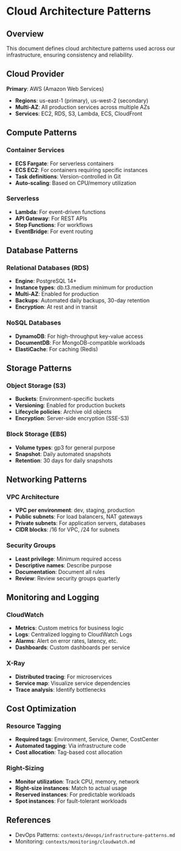# Cloud Architecture Patterns

## Overview

This document defines cloud architecture patterns used across our infrastructure, ensuring consistency and reliability.

## Cloud Provider

**Primary**: AWS (Amazon Web Services)

- **Regions**: us-east-1 (primary), us-west-2 (secondary)
- **Multi-AZ**: All production services across multiple AZs
- **Services**: EC2, RDS, S3, Lambda, ECS, CloudFront

## Compute Patterns

### Container Services

- **ECS Fargate**: For serverless containers
- **ECS EC2**: For containers requiring specific instances
- **Task definitions**: Version-controlled in Git
- **Auto-scaling**: Based on CPU/memory utilization

### Serverless

- **Lambda**: For event-driven functions
- **API Gateway**: For REST APIs
- **Step Functions**: For workflows
- **EventBridge**: For event routing

## Database Patterns

### Relational Databases (RDS)

- **Engine**: PostgreSQL 14+
- **Instance types**: db.t3.medium minimum for production
- **Multi-AZ**: Enabled for production
- **Backups**: Automated daily backups, 30-day retention
- **Encryption**: At rest and in transit

### NoSQL Databases

- **DynamoDB**: For high-throughput key-value access
- **DocumentDB**: For MongoDB-compatible workloads
- **ElastiCache**: For caching (Redis)

## Storage Patterns

### Object Storage (S3)

- **Buckets**: Environment-specific buckets
- **Versioning**: Enabled for production buckets
- **Lifecycle policies**: Archive old objects
- **Encryption**: Server-side encryption (SSE-S3)

### Block Storage (EBS)

- **Volume types**: gp3 for general purpose
- **Snapshot**: Daily automated snapshots
- **Retention**: 30 days for daily snapshots

## Networking Patterns

### VPC Architecture

- **VPC per environment**: dev, staging, production
- **Public subnets**: For load balancers, NAT gateways
- **Private subnets**: For application servers, databases
- **CIDR blocks**: /16 for VPC, /24 for subnets

### Security Groups

- **Least privilege**: Minimum required access
- **Descriptive names**: Describe purpose
- **Documentation**: Document all rules
- **Review**: Review security groups quarterly

## Monitoring and Logging

### CloudWatch

- **Metrics**: Custom metrics for business logic
- **Logs**: Centralized logging to CloudWatch Logs
- **Alarms**: Alert on error rates, latency, etc.
- **Dashboards**: Custom dashboards per service

### X-Ray

- **Distributed tracing**: For microservices
- **Service map**: Visualize service dependencies
- **Trace analysis**: Identify bottlenecks

## Cost Optimization

### Resource Tagging

- **Required tags**: Environment, Service, Owner, CostCenter
- **Automated tagging**: Via infrastructure code
- **Cost allocation**: Tag-based cost allocation

### Right-Sizing

- **Monitor utilization**: Track CPU, memory, network
- **Right-size instances**: Match to actual usage
- **Reserved instances**: For predictable workloads
- **Spot instances**: For fault-tolerant workloads

## References

- DevOps Patterns: `contexts/devops/infrastructure-patterns.md`
- Monitoring: `contexts/monitoring/cloudwatch.md`

